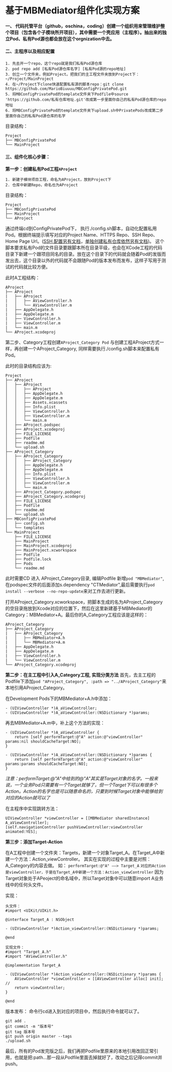 # 基于MBMediator组件化实现方案
#### 一、 代码托管平台（github，oschina，coding）创建一个组织用来管理维护整个项目（包含各个子模块所开项目），其中需要一个壳应用（主程序）。抽出来的独立Pod、私有Pod源也都会放在这个orgnization中去。   
#### 二、主程序以及相应配置  

```
1. 先去开一个repo，这个repo就是我们私有Pod源仓库
2. pod repo add [私有Pod源仓库名字] [私有Pod源的repo地址]
3. 创立一个文件夹，例如Project。把我们的主工程文件夹放到Project下：~/Project/MainProject
4. 在~/Project下clone快速配置私有源的脚本repo：git clone https://github.com/MarioBiuuuu/MBConfigPrivatePod.git
5. 将MBConfigPrivatePod的template文件夹下Podfile中source 'https://github.com/私有仓库地址.git'改成第一步里面你自己的私有Pod源仓库的repo地址
6. 将MBConfigPrivatePod的template文件夹下upload.sh中PrivatePods改成第二步里面你自己的私有Pod源仓库的名字
``` 

目录结构： 

```
Project
├── MBConfigPrivatePod
└── MainProject
```

#### 三、组件化核心步骤：
**第一步：创建私有Pod工程`AProject`**

```
1. 新建子模块项目工程，命名为AProject，放到Project下
2. 仓库中新建Repo，命名也为AProject
```
目录结构： 

```
Project
├── MBConfigPrivatePod
├── MainProject
└── AProject
```

通过终端cd到ConfigPrivatePod下， 执行./config.sh脚本，自动化配置私用Pod。根据终端提示填写对应的Project Name、HTTPS Repo、SSH Repo、Home Page Url。([SSH 配置另有文档](http://www.jianshu.com/p/b3e6e2b51937)，[单独创建私有仓库依然另有文档](http://www.jianshu.com/p/7b65bc1ecb91))。
这个脚本要求私有Pod的文件目录要跟脚本所在目录平级，也会在XCode工程的代码目录下新建一个跟项目同名的目录。放在这个目录下的代码就会随着Pod的发版而发出去，这个目录以外的代码就不会跟随Pod的版本发布而发布，这样子写用于测试的代码就比较方便。

此时A工程结构：

```
AProject
├── AProject
|   ├── AProject
|   │   ├── AViewController.h
|   │   └── AViewController.m
|   ├── AppDelegate.h
|   ├── AppDelegate.m
|   ├── ViewController.h
|   ├── ViewController.m
|   └── main.m
└── AProject.xcodeproj
```

第二步、Category工程创建`AProject_Category Pod`
与创建工程AProject方式一样，再创建一个AProject_Category, 同样需要执行./config.sh脚本来配置私有Pod。

此时的目录结构应该为:

```
Project
├── AProject
│   ├── AProject
│   │   ├── AProject
│   │   ├── AppDelegate.h
│   │   ├── AppDelegate.m
│   │   ├── Assets.xcassets
│   │   ├── Info.plist
│   │   ├── ViewController.h
│   │   ├── ViewController.m
│   │   └── main.m
│   ├── AProject.podspec
│   ├── AProject.xcodeproj
│   ├── FILE_LICENSE
│   ├── Podfile
│   ├── readme.md
│   └── upload.sh
├── AProject_Category
│   ├── AProject_Category
│   │   ├── AProject_Category
│   │   ├── AppDelegate.h
│   │   ├── AppDelegate.m
│   │   ├── Info.plist
│   │   ├── ViewController.h
│   │   ├── ViewController.m
│   │   └── main.m
│   ├── AProject_Category.podspec
│   ├── AProject_Category.xcodeproj
│   ├── FILE_LICENSE
│   ├── Podfile
│   ├── readme.md
│   └── upload.sh
├── MBConfigPrivatePod
│   ├── config.sh
│   └── templates
└── MainProject
    ├── FILE_LICENSE
    ├── MainProject
    ├── MainProject.xcodeproj
    ├── MainProject.xcworkspace
    ├── Podfile
    ├── Podfile.lock
    ├── Pods
    └── readme.md
```
此时需要CD 进入 AProject_Category目录, 编辑Podfile 新增`pod "MBMediator"`, 在podspec文件的后面添加s.dependency "CTMediator",最后需要执行`pod install --verbose --no-repo-update`来对工作去进行更新。

打开AProject_Category.xcworkspace，把脚本生成的名为AProject_Category的空目录拖放到Xcode对应的位置下，然后在这里新建基于MBMediator的Category：MBMediator+A。最后你的A_Category工程应该是这样的：

```
AProject_Category
├── AProject_Category
|   ├── AProject_Category
|   │   ├── MBMediator+A.h
|   │   └── MBMediator+A.m
|   ├── AppDelegate.h
|   ├── AppDelegate.m
|   ├── ViewController.h
|   └── ViewController.m
└── AProject_Category.xcodeproj
```

**第二步：在主工程中引入A_Category工程, 实现分类方法**
首先，去主工程的Podfile下添加`pod "AProject_Category", :path => "../AProject_Category"`来本地引用AProject_Category。

在Development Pods下的MBMediator+A.h中添加：

```
- (UIViewController *)A_aViewController;
- (UIViewController *)A_aViewController:(NSDictionary *)params;
```

再去MBMediator+A.m中，补上这个方法的实现：

```
- (UIViewController *)A_aViewController {
    return [self performTarget:@"A" action:@"viewController" params:nil shouldCacheTarget:NO];
}

- (UIViewController *)A_aViewController:(NSDictionary *)params {
    return [self performTarget:@"A" action:@"viewController" params:params shouldCacheTarget:NO];
}
```

*注意：performTarget:@"A"中给到的@"A"其实是Target对象的名字。一般来说，一个业务Pod只需要有一个Target就够了，但一个Target下可以有很多个Action。Action的名字也是可以随意命名的，只要到时候Target对象中能够给到对应的Action就可以了*

在主程序中实现跳转方法：

```
UIViewController *viewController = [[MBMediator sharedInstance] A_aViewController];
[self.navigationController pushViewController:viewController animated:YES];
```

**第三步：添加Target-Action**

在A工程中创建一个文件夹：Targets，新建一个对象Target_A。在Target_A中新建一个方法：Action_viewController。
其实在实现的过程中主要是对照：A_Category的内容去做。
如：
`performTarget:@"A" ——> Target_A`
`对应的Action是viewController，于是在Target_A中新建一个方法：Action_viewController`
因为Target对象处于APeoject的命名域中，所以Target对象中可以随意import A业务线中的任何头文件。

实现：

```
头文件：
#import <UIKit/UIKit.h>

@interface Target_A : NSObject

- (UIViewController *)Action_viewController:(NSDictionary *)params;

@end

实现文件：
#import "Target_A.h"
#import "AViewController.h"

@implementation Target_A

- (UIViewController *)Action_viewController:(NSDictionary *)params {
    AViewController *viewController = [[AViewController alloc] init];
//    
    return viewController;
}

@end
```

版本发布：
命令行cd进入到对应的项目中，然后执行命令就可以了。

```
git add .
git commit -m "版本号"
git tag 版本号
git push origin master --tags
./upload.sh
```
最后，所有的Pod发完版之后，我们再把Podfile里原来的本地引用改回正常引用，也就是把:path...那一段从Podfile里面去掉就好了，改动之后记得commit并push。


